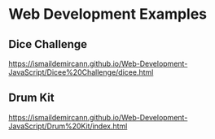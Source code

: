 # Web Development Examples
## Dice Challenge
https://ismaildemircann.github.io/Web-Development-JavaScript/Dicee%20Challenge/dicee.html
## Drum Kit
https://ismaildemircann.github.io/Web-Development-JavaScript/Drum%20Kit/index.html
